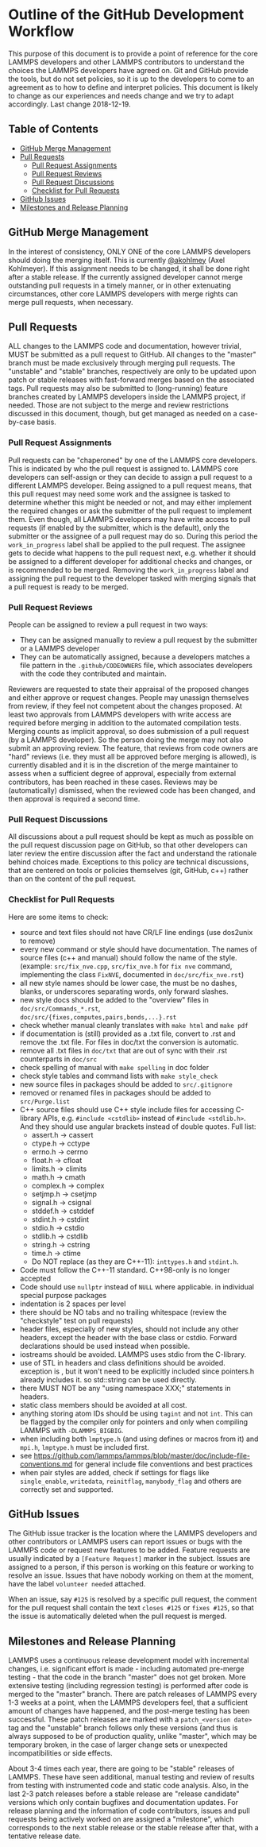 # Outline of the GitHub Development Workflow

This purpose of this document is to provide a point of reference for the
core LAMMPS developers and other LAMMPS contributors to understand the
choices the LAMMPS developers have agreed on. Git and GitHub provide the
tools, but do not set policies, so it is up to the developers to come to
an agreement as to how to define and interpret policies. This document
is likely to change as our experiences and needs change and we try to
adapt accordingly. Last change 2018-12-19.

## Table of Contents

  * [GitHub Merge Management](#github-merge-management)
  * [Pull Requests](#pull-requests)
    * [Pull Request Assignments](#pull-request-assignments)
    * [Pull Request Reviews](#pull-request-reviews)
    * [Pull Request Discussions](#pull-request-discussions)
    * [Checklist for Pull Requests](#checklist-for-pull-requests)
  * [GitHub Issues](#github-issues)
  * [Milestones and Release Planning](#milestones-and-release-planning)

## GitHub Merge Management

In the interest of consistency, ONLY ONE of the core LAMMPS developers
should doing the merging itself.  This is currently
[@akohlmey](https://github.com/akohlmey) (Axel Kohlmeyer).
If this assignment needs to be changed, it shall be done right after a
stable release.  If the currently assigned developer cannot merge outstanding pull
requests in a timely manner, or in other extenuating circumstances,
other core LAMMPS developers with merge rights can merge pull requests,
when necessary.

## Pull Requests

ALL changes to the LAMMPS code and documentation, however trivial, MUST
be submitted as a pull request to GitHub. All changes to the "master"
branch must be made exclusively through merging pull requests. The
"unstable" and "stable" branches, respectively are only to be updated
upon patch or stable releases with fast-forward merges based on the
associated tags. Pull requests may also be submitted to (long-running)
feature branches created by LAMMPS developers inside the LAMMPS project,
if needed. Those are not subject to the merge and review restrictions
discussed in this document, though, but get managed as needed on a
case-by-case basis.

### Pull Request Assignments

Pull requests can be "chaperoned" by one of the LAMMPS core developers.
This is indicated by who the pull request is assigned to. LAMMPS core
developers can self-assign or they can decide to assign a pull request
to a different LAMMPS developer. Being assigned to a pull request means,
that this pull request may need some work and the assignee is tasked to
determine whether this might be needed or not, and may either implement
the required changes or ask the submitter of the pull request to implement
them.  Even though, all LAMMPS developers may have write access to pull
requests (if enabled by the submitter, which is the default), only the
submitter or the assignee of a pull request may do so.  During this
period the `work_in_progress` label shall be applied to the pull
request.  The assignee gets to decide what happens to the pull request
next, e.g. whether it should be assigned to a different developer for
additional checks and changes, or is recommended to be merged.  Removing
the `work_in_progress` label and assigning the pull request to the
developer tasked with merging signals that a pull request is ready to be
merged.

### Pull Request Reviews

People can be assigned to review a pull request in two ways:

  * They can be assigned manually to review a pull request
    by the submitter or a LAMMPS developer
  * They can be automatically assigned, because a developers matches
    a file pattern in the `.github/CODEOWNERS` file, which associates
    developers with the code they contributed and maintain.

Reviewers are requested to state their appraisal of the proposed changes
and either approve or request changes. People may unassign themselves
from review, if they feel not competent about the changes proposed. At
least two approvals from LAMMPS developers with write access are required
before merging in addition to the automated compilation tests.
Merging counts as implicit approval, so does submission of a pull request
(by a LAMMPS developer). So the person doing the merge may not also submit
an approving review. The feature, that reviews from code owners are "hard"
reviews (i.e. they must all be approved before merging is allowed), is
currently disabled and it is in the discretion of the merge maintainer to
assess when a sufficient degree of approval, especially from external
contributors, has been reached in these cases.  Reviews may be
(automatically) dismissed, when the reviewed code has been changed,
and then approval is required a second time.

### Pull Request Discussions

All discussions about a pull request should be kept as much as possible
on the pull request discussion page on GitHub, so that other developers
can later review the entire discussion after the fact and understand the
rationale behind choices made.  Exceptions to this policy are technical
discussions, that are centered on tools or policies themselves
(git, GitHub, c++) rather than on the content of the pull request.

### Checklist for Pull Requests

Here are some items to check:
  * source and text files should not have CR/LF line endings (use dos2unix to remove)
  * every new command or style should have documentation. The names of
  source files (c++ and manual) should follow the name of the style.
  (example: `src/fix_nve.cpp`, `src/fix_nve.h` for `fix nve` command,
  implementing the class `FixNVE`, documented in `doc/src/fix_nve.rst`)
  * all new style names should be lower case, the must be no dashes,
  blanks, or underscores separating words, only forward slashes.
  * new style docs should be added to the "overview" files in
  `doc/src/Commands_*.rst`, `doc/src/{fixes,computes,pairs,bonds,...}.rst`
  * check whether manual cleanly translates with `make html` and `make pdf`
  * if documentation is (still) provided as a .txt file, convert to .rst
  and remove the .txt file. For files in doc/txt the conversion is automatic.
  * remove all .txt files in `doc/txt` that are out of sync with their .rst counterparts in `doc/src`
  * check spelling of manual with `make spelling` in doc folder
  * check style tables and command lists with `make style_check`
  * new source files in packages should be added to `src/.gitignore`
  * removed or renamed files in packages should be added to `src/Purge.list`
  * C++ source files should use C++ style include files for accessing
  C-library APIs, e.g. `#include <cstdlib>` instead of `#include <stdlib.h>`.
  And they should use angular brackets instead of double quotes. Full list:
    * assert.h -> cassert
    * ctype.h -> cctype
    * errno.h -> cerrno
    * float.h -> cfloat
    * limits.h -> climits
    * math.h -> cmath
    * complex.h -> complex
    * setjmp.h -> csetjmp
    * signal.h -> csignal
    * stddef.h -> cstddef
    * stdint.h -> cstdint
    * stdio.h -> cstdio
    * stdlib.h -> cstdlib
    * string.h -> cstring
    * time.h -> ctime
    * Do NOT replace (as they are C++-11): `inttypes.h` and `stdint.h`.
  * Code must follow the C++-11 standard. C++98-only is no longer accepted
  * Code should use `nullptr` instead of `NULL` where applicable.
  in individual special purpose packages
  * indentation is 2 spaces per level
  * there should be NO tabs and no trailing whitespace (review the "checkstyle" test on pull requests)
  * header files, especially of new styles, should not include any
  other headers, except the header with the base class or cstdio.
  Forward declarations should be used instead when possible.
  * iostreams should be avoided. LAMMPS uses stdio from the C-library.
  * use of STL in headers and class definitions should be avoided.
  exception is <string>, but it won't need to be explicitly included
  since pointers.h already includes it. so std::string can be used directly.
  * there MUST NOT be any "using namespace XXX;" statements in headers.
  * static class members should be avoided at all cost.
  * anything storing atom IDs should be using `tagint` and not `int`.
  This can be flagged by the compiler only for pointers and only when
  compiling LAMMPS with `-DLAMMPS_BIGBIG`.
  * when including both `lmptype.h` (and using defines or macros from it)
  and `mpi.h`, `lmptype.h` must be included first.
  * see https://github.com/lammps/lammps/blob/master/doc/include-file-conventions.md
  for general include file conventions and best practices
  * when pair styles are added, check if settings for flags like
  `single_enable`, `writedata`, `reinitflag`, `manybody_flag`
  and others are correctly set and supported.

## GitHub Issues

The GitHub issue tracker is the location where the LAMMPS developers
and other contributors or LAMMPS users can report issues or bugs with
the LAMMPS code or request new features to be added. Feature requests
are usually indicated by a `[Feature Request]` marker in the subject.
Issues are assigned to a person, if this person is working on this
feature or working to resolve an issue. Issues that have nobody working
on them at the moment, have the label `volunteer needed` attached.

When an issue, say `#125` is resolved by a specific pull request,
the comment for the pull request shall contain the text `closes #125`
or `fixes #125`, so that the issue is automatically deleted when
the pull request is merged.

## Milestones and Release Planning

LAMMPS uses a continuous release development model with incremental
changes, i.e. significant effort is made - including automated pre-merge
testing - that the code in the branch "master" does not get broken.
More extensive testing (including regression testing) is performed after
code is merged to the "master" branch. There are patch releases of
LAMMPS every 1-3 weeks at a point, when the LAMMPS developers feel, that
a sufficient amount of changes have happened, and the post-merge testing
has been successful. These patch releases are marked with a
`patch_<version date>` tag and the "unstable" branch follows only these
versions (and thus is always supposed to be of production quality,
unlike "master", which may be temporary broken, in the case of larger
change sets or unexpected incompatibilities or side effects.

About 3-4 times each year, there are going to be "stable" releases
of LAMMPS.  These have seen additional, manual testing and review of
results from testing with instrumented code and static code analysis.
Also, in the last 2-3 patch releases before a stable release are
"release candidate" versions which only contain bugfixes and
documentation updates.  For release planning and the information of
code contributors, issues and pull requests being actively worked on
are assigned a "milestone", which corresponds to the next stable
release or the stable release after that, with a tentative release
date.

